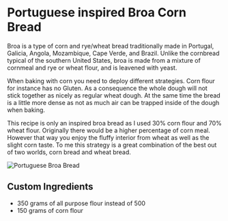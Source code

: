 # Portuguese inspired Broa Corn Bread

Broa is a type of corn and rye/wheat bread traditionally made in Portugal, Galicia, Angola, Mozambique, Cape Verde, and Brazil. Unlike the cornbread typical of the southern United States, broa is made from a mixture of cornmeal and rye or wheat flour, and is leavened with yeast.

When baking with corn you need to deploy different strategies. Corn flour for instance has no Gluten. As a consequence the whole dough will not stick together as nicely as regular wheat dough. At the same time the bread is a little more dense as not as much air can be trapped inside of the dough when baking.

This recipe is only an inspired broa bread as I used 30% corn flour and 70% wheat flour. Originally there would be a higher percentage of corn meal. However that way you enjoy the fluffy interior from wheat as well as the slight corn taste. To me this strategy is a great combination of the best out of two worlds, corn bread and wheat bread.

![Portuguese Broa Bread](https://i.imgur.com/KBuOAxg.png)

## Custom Ingredients

- 350 grams of all purpose flour instead of 500
- 150 grams of corn flour
